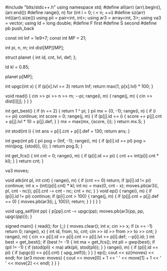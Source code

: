 #include "bits/stdc++.h"
using namespace std;
#define all(arr) (arr).begin(), (arr.end())
#define range(i, n) for (int i = 0; i < n; ++i)
#define sz(arr) int((arr).size())
using pii = pair<int, int>;
using ar3 = array<int, 3>;
using va3 = vector<ar3>;
using ld = long double;
#define F first
#define S second
#define pb push_back

const int Inf = 1e9+7;
const int MP = 21;

int pi, n, m;
int dist[MP][MP];

struct planet {
	int id, cnt, lvl, def;
};

ld kl = 0.85;

planet p[MP];

int upgc(int x) {
	if (p[x].lvl == 3)
		return Inf;
	return max(1, p[x].lvl) * 100;
}

void read() {
	cin >> pi >> n >> m;
	--pi;
	range(i, m) {
		range(j, m) {
			cin >> dist[i][j];
		}
	}
}

int get_best() {
	if (n == 2) {
		return 1 ^ pi;
	}
	pii mx = {0, -1};
	range(i, n) {
		if (i == pi)
			continue;
		int score = 0;
		range(j, m) {
			if (p[j].id == i) {
				score += p[j].cnt + p[j].lvl * 10 + p[j].def;
			}
		}
		mx = max(mx, {score, i});
	}
	return mx.S;
}

int stod(int i) {
	int ans = p[i].cnt + p[i].def + 130;
	return ans;
}

int gwp(int pl) {
	pii pog = {Inf, -1};
	range(i, m) {
		if (p[i].id == pl)
			pog = min(pog, {stod(i), i});
	}
	return pog.S;
}

int get_fcs() {
	int cnt = 0;
	range(i, m) {
		if (p[i].id == pi) {
			cnt += int(p[i].cnt * kl);
		}
	}
	return cnt;
}

va3 moves;

void atk(int pl, int cnt) {
	range(i, m) {
		if (cnt == 0)
			return;
		if (p[i].id != pi)
			continue;
		int x = (int)(p[i].cnt) * kl;
		int nc = max(0, cnt - x);
		moves.pb(ar3{i, pl, cnt - nc});
		p[i].cnt -= cnt - nc;
		cnt = nc;
	}
}
void ep() {
	range(i, m) {
		if (p[i].id != pi)
			continue;
		if (p[i].cnt > 100) {
			range(j, m) {
				if (p[j].cnt + p[j].def == 0) {
					moves.pb(ar3{i, j, 100});
					return;
				}
			}
		}
	}
}

void upg_self(int pp) {
	p[pp].cnt -= upgc(pp);
	moves.pb(ar3{pp, pp, upgc(pp)});
}

signed main() {
	read();
	for (;;) {
		moves.clear();
		int x;
		cin >> x;
		if (x == -1)
			return 0;
		range(i, x) {
			int id, from, to, cnt;
			cin >> id >> from >> to >> cnt;
		}
		range(i, m) {
			cin >> p[i].id >> p[i].cnt >> p[i].lvl >> p[i].def;
			--p[i].id;
		}
		int best = get_best();
		if (best != -1) {
			int ma = get_fcs();
			int pli = gwp(best);
			if (pli != -1) {
				if (stod(pli) < ma)
					atk(pli, stod(pli));
			}
		}
		range(i, m) {
			if (p[i].id == pi) {
				if (upgc(i) <= p[i].cnt) {
					upg_self(i);
				}
			}
		}
		ep();
		cout << sz(moves) << endl;
		for (ar3 move: moves) {
			cout << move[0] + 1 << ' ' << move[1] + 1 << ' ' << move[2] << endl;
		}
	}
}
